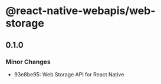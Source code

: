 # @react-native-webapis/web-storage

## 0.1.0

### Minor Changes

- 93e8be95: Web Storage API for React Native
